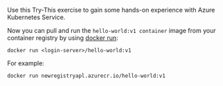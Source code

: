 Use this Try-This exercise to gain some hands-on experience with Azure Kubernetes Service.

Now you can pull and run the `hello-world:v1 container` image from your container registry by using [docker run](https://docs.docker.com/engine/reference/commandline/run/):

```azurecli
docker run <login-server>/hello-world:v1

```

For example:

```azurecli
docker run newregistryapl.azurecr.io/hello-world:v1
```
